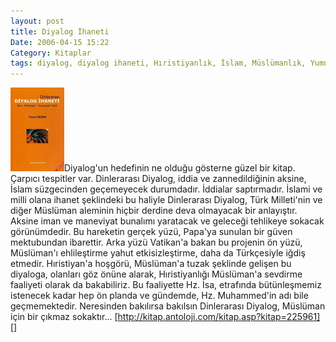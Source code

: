 ```yaml
---
layout: post
title: Diyalog İhaneti
Date: 2006-04-15 15:22
Category: Kitaplar
tags: diyalog, diyalog ihaneti, Hıristiyanlık, İslam, Müslümanlık, Yumni Sezen
---
```


![Diyalog İhaneti][]Diyalog'un hedefinin ne olduğu gösterne güzel bir
kitap. Çarpıcı tespitler var. Dinlerarası Diyalog, iddia ve
zannedildiğinin aksine, İslam süzgecinden geçemeyecek durumdadır.
İddialar saptırmadır. İslami ve milli olana ihanet şeklindeki bu haliyle
Dinlerarası Diyalog, Türk Milleti'nin ve diğer Müslüman aleminin hiçbir
derdine deva olmayacak bir anlayıştır. Aksine iman ve maneviyat bunalımı
yaratacak ve geleceği tehlikeye sokacak görünümdedir. Bu hareketin
gerçek yüzü, Papa'ya sunulan bir güven mektubundan ibarettir. Arka yüzü
Vatikan'a bakan bu projenin ön yüzü, Müslüman'ı ehlileştirme yahut
etkisizleştirme, daha da Türkçesiyle iğdiş etmedir. Hıristiyan'a
hoşgörü, Müslüman'a tuzak şeklinde gelişen bu diyaloga, olanları göz
önüne alarak, Hıristiyanlığı Müslüman'a sevdirme faaliyeti olarak da
bakabiliriz. Bu faaliyette Hz. İsa, etrafında bütünleşmemiz istenecek
kadar hep ön planda ve gündemde, Hz. Muhammed'in adı bile geçmemektedir.
Neresinden bakılırsa bakılsın Dinlerarası Diyalog, Müslüman için bir
çıkmaz sokaktır... [http://kitap.antoloji.com/kitap.asp?kitap=225961][]

  [Diyalog İhaneti]: /images/diyalog_ihaneti_yumni_sezer.gif
    "Diyalog İhaneti"
  [http://kitap.antoloji.com/kitap.asp?kitap=225961]: http://kitap.antoloji.com/kitap.asp?kitap=225961
